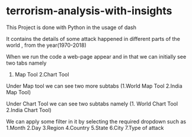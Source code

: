 # terrorism-analysis-with-insights
This Project is done with Python in the usage of dash 


It contains the details of some attack happened in different parts of the world , from the year(1970-2018)

When we run the code a web-page appear and in that we can initially see two tabs namely
 1. Map Tool         2.Chart Tool
 
 Under Map tool we can see two more subtabs  (1.World Map Tool     2.India Map Tool) 
 
 
 Under Chart Tool we can see two subtabs namely  (1. World Chart Tool   2.India Chart Tool)
 
 
 We can apply some filter in it by selecting the required dropdown such as
   1.Month
   2.Day
   3.Region
   4.Country
   5.State
   6.City
   7.Type of attack
 
